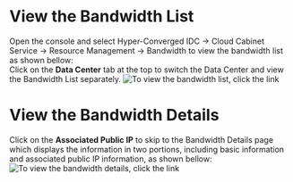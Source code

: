 # View the Bandwidth List

Open the console and select Hyper-Converged IDC -> Cloud Cabinet Service -> Resource Management -> Bandwidth to view the bandwidth list as shown bellow: </br>
Click on the **Data Center** tab at the top to switch the Data Center and view the Bandwidth List separately.
![To view the bandwidth list, click the link](https://github.com/jdcloudcom/en/blob/en-Cloud-Cabinet-Service/image/Hyper-Converged-IDC/Cloud-Cabinet-Service/CCS004.png)

# View the Bandwidth Details
Click on the **Associated Public IP** to skip to the Bandwidth Details page which displays the information in two portions, including basic information and associated public IP information, as shown bellow: </br>
![To view the bandwidth details, click the link](https://github.com/jdcloudcom/en/blob/en-Cloud-Cabinet-Service/image/Hyper-Converged-IDC/Cloud-Cabinet-Service/CCS005.png)

